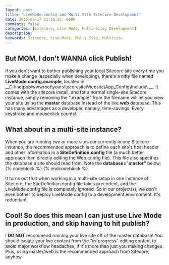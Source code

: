 ```yaml
---
layout: post
title: "LiveMode.config and Multi-Site Sitecore Development"
date: 2015-02-17 21:26:21 -0600
comments: false
categories: [Sitecore, Live Mode, Multi-Site, Development]
description: 
keywords: Sitecore, Live Mode, Multi-Site, Multisite
---
```

<!-- more -->
## But MOM, I don't WANNA click Publish!
If you don't want to bother publishing your local Sitecore site every time you make a change (especially when developing), there's a nifty file named __LiveMode.config.example__, located in __C:\inetpub\wwwroot\yoursitecoresite\Website\App_Config\Include\ __. It comes with the sitecore install, and for a normal single-site Sitecore instance, simply removing the ".example" from the filename will let you view your site using the __master__ database instead of the live __web__ database. This has many advantages as a developer, namely, time-savings. Every keystroke and mouseclick counts!

## What about in a multi-site instance?
When you are running two or more sites concurrently in one Sitecore instance, the recommended approach is to define each site's host header and other information in a __SiteDefinition.config__ file (a much better approach then directly editing the Web.config file). This file also specifies the database a site should read from. Note the __database="master"__ below:
{% codeblock %}
<site name="yoursitecoresite" patch:before="site[@name='website']"
            virtualFolder="/"
            physicalFolder="/Sites/yoursitecoresite"
            rootPath="/sitecore/content/yoursitecoresite"
            startItem="/home"
            database="master"
            domain="extranet"
            allowDebug="true"
            cacheHtml="true"
            htmlCacheSize="10MB"
            enablePreview="true"
            enableWebEdit="true"
            enableDebugger="true"
            disableClientData="false"
            hostName="local.yoursitecoresite.org"
            enableFallback="false" />
{% endcodeblock %}

It turns out that when working in a multi-site setup in one instance of Sitecore, the SiteDefinition.config file takes precedent, and the LiveMode.config file is completely ignored. So in our project(s), we don't even bother to deploy LiveMode.config to a development environment. It's redundant.

## Cool! So does this mean I can just use Live Mode in production, and skip having to hit publish?
I __DO NOT__ recommend running your live site off of the master database! You should isolate your live content from the "in-progress" editing content to avoid major workflow headaches, if it's more than just you making changes. Plus, using master/web is the recommended approach from Sitecore, anyhow.
